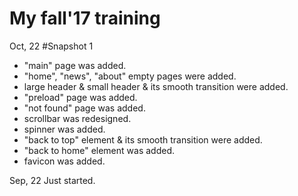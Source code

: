 # My fall'17 training #

Oct, 22
#Snapshot 1
- "main" page was added.
- "home", "news", "about" empty pages were added.
- large header & small header & its smooth transition were added.
- "preload" page was added.
- "not found" page was added.
- scrollbar was redesigned.
- spinner was added.
- "back to top" element & its smooth transition were added.
- "back to home" element was added.
- favicon was added.

Sep, 22
Just started.